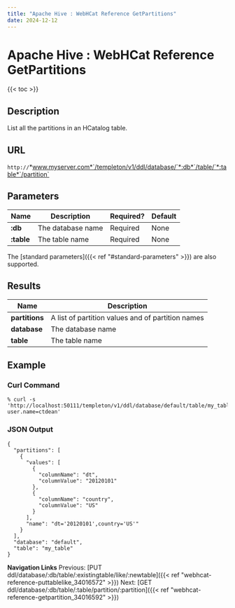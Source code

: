 ```yaml
---
title: "Apache Hive : WebHCat Reference GetPartitions"
date: 2024-12-12
---
```


# Apache Hive : WebHCat Reference GetPartitions

{{< toc >}}

## Description

List all the partitions in an HCatalog table.

## URL

`http://`*www.myserver.com*`/templeton/v1/ddl/database/`*:db*`/table/`*:table*`/partition`

## Parameters

| Name | Description | Required? | Default |
| --- | --- | --- | --- |
| **:db** | The database name | Required | None |
| **:table** | The table name | Required | None |

The [standard parameters]({{< ref "#standard-parameters" >}}) are also supported.

## Results

| Name | Description |
| --- | --- |
| **partitions** | A list of partition values and of partition names |
| **database** | The database name |
| **table** | The table name |

## Example

### Curl Command

```
% curl -s 'http://localhost:50111/templeton/v1/ddl/database/default/table/my_table/partition?user.name=ctdean'

```

### JSON Output

```
{
  "partitions": [
    {
      "values": [
        {
          "columnName": "dt",
          "columnValue": "20120101"
        },
        {
          "columnName": "country",
          "columnValue": "US"
        }
      ],
      "name": "dt='20120101',country='US'"
    }
  ],
  "database": "default",
  "table": "my_table"
}

```

  

**Navigation Links**
Previous: [PUT ddl/database/:db/table/:existingtable/like/:newtable]({{< ref "webhcat-reference-puttablelike_34016572" >}}) Next: [GET ddl/database/:db/table/:table/partition/:partition]({{< ref "webhcat-reference-getpartition_34016592" >}})



 

 

